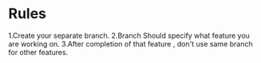 # Rules

1.Create your separate branch.
2.Branch Should specify what feature you are working on.
3.After completion of that feature , don't use same branch for other features.